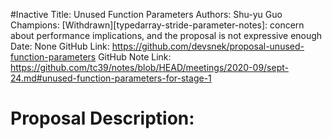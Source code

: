 #Inactive
Title: Unused Function Parameters
Authors: Shu-yu Guo
Champions: [Withdrawn][typedarray-stride-parameter-notes]: concern about performance implications, and the proposal is not expressive enough
Date: None
GitHub Link: https://github.com/devsnek/proposal-unused-function-parameters
GitHub Note Link: https://github.com/tc39/notes/blob/HEAD/meetings/2020-09/sept-24.md#unused-function-parameters-for-stage-1

# Proposal Description:
